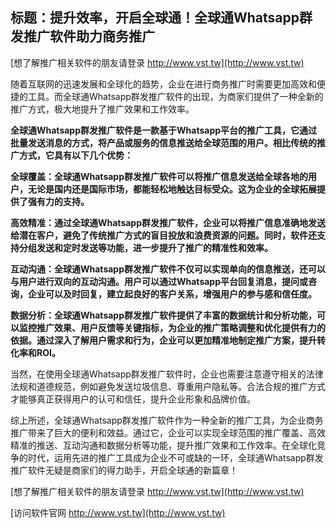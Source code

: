 ## **标题：提升效率，开启全球通！全球通Whatsapp群发推广软件助力商务推广**

[想了解推广相关软件的朋友请登录 http://www.vst.tw](http://www.vst.tw)

随着互联网的迅速发展和全球化的趋势，企业在进行商务推广时需要更加高效和便捷的工具。而全球通Whatsapp群发推广软件的出现，为商家们提供了一种全新的推广方式，极大地提升了推广效果和工作效率。

**全球通Whatsapp群发推广软件是一款基于Whatsapp平台的推广工具，它通过批量发送消息的方式，将产品或服务的信息推送给全球范围的用户。相比传统的推广方式，它具有以下几个优势：**

**全球覆盖：全球通Whatsapp群发推广软件可以将推广信息发送给全球各地的用户，无论是国内还是国际市场，都能轻松地触达目标受众。这为企业的全球拓展提供了强有力的支持。**

**高效精准：通过全球通Whatsapp群发推广软件，企业可以将推广信息准确地发送给潜在客户，避免了传统推广方式的盲目投放和浪费资源的问题。同时，软件还支持分组发送和定时发送等功能，进一步提升了推广的精准性和效率。**

**互动沟通：全球通Whatsapp群发推广软件不仅可以实现单向的信息推送，还可以与用户进行双向的互动沟通。用户可以通过Whatsapp平台回复消息，提问或咨询，企业可以及时回复，建立起良好的客户关系，增强用户的参与感和信任度。**

**数据分析：全球通Whatsapp群发推广软件提供了丰富的数据统计和分析功能，可以监控推广效果、用户反馈等关键指标，为企业的推广策略调整和优化提供有力的依据。通过深入了解用户需求和行为，企业可以更加精准地制定推广方案，提升转化率和ROI。**

当然，在使用全球通Whatsapp群发推广软件时，企业也需要注意遵守相关的法律法规和道德规范，例如避免发送垃圾信息、尊重用户隐私等。合法合规的推广方式才能够真正获得用户的认可和信任，提升企业形象和品牌价值。

综上所述，全球通Whatsapp群发推广软件作为一种全新的推广工具，为企业商务推广带来了巨大的便利和效益。通过它，企业可以实现全球范围的推广覆盖、高效精准的推送、互动沟通和数据分析等功能，提升推广效果和工作效率。在全球化竞争的时代，运用先进的推广工具成为企业不可或缺的一环，全球通Whatsapp群发推广软件无疑是商家们的得力助手，开启全球通的新篇章！

[想了解推广相关软件的朋友请登录 http://www.vst.tw](http://www.vst.tw)


[访问软件官网 http://www.vst.tw](http://www.vst.tw)
